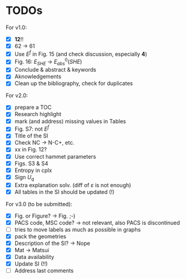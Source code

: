 # TODOs

For v1.0: 

- [x] **12**!!
- [x] 62 → 61
- [x] Use $E^f$ in Fig. 15 (and check discussion, especially **4**)
- [x] Fig. 16: $E_{SHE}$ → $E^0_{abs}(SHE)$
- [x] Conclude & abstract & keywords
- [x] Aknowledgements
- [x] Clean up the bibliography, check for duplicates

For v2.0:

- [x] prepare a TOC
- [x] Research highlight
- [x] mark (and address) missing values in Tables
- [x] Fig. S7: not $E^f$
- [x] Title of the SI
- [x] Check NC → N-C+, etc.
- [x] xx in Fig. 12?
- [x] Use correct hammet parameters
- [x] Figs. S3 & S4
- [x] Entropy in cplx
- [x] Sign $U_q$
- [x] Extra explanation solv. (diff of $\varepsilon$ is not enough)
- [x] All tables in the SI should be updated (!)

For v3.0 (to be submitted):

- [x] Fig. or Figure? → Fig. ;-)
- [x] PACS code, MSC code? → not relevant, also PACS is discontinued
- [ ] tries to move labels as much as possible in graphs
- [x] pack the geometries
- [x] Description of the SI? → Nope
- [x] Mat → Matsui
- [x] Data availability
- [x] Update SI (!!)
- [ ] Address last comments
